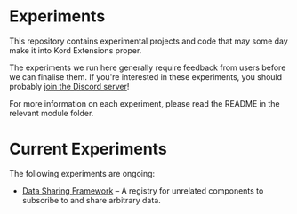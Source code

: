 # Experiments

This repository contains experimental projects and code that may some day make it into Kord Extensions proper.

The experiments we run here generally require feedback from users before we can finalise them.
If you're interested in these experiments, you should probably
[join the Discord server](https://discord.gg/nYzQWcjAmK)!

For more information on each experiment, please read the README in the relevant module folder.

# Current Experiments

The following experiments are ongoing:

- [Data Sharing Framework](/data-sharing) – A registry for unrelated components to subscribe to and share arbitrary
  data.
